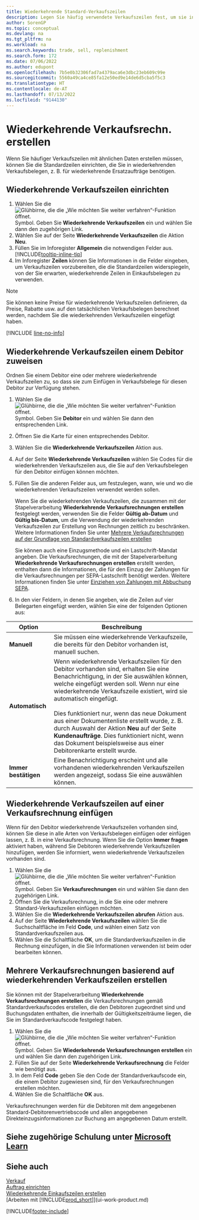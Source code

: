 ```yaml
---
title: Wiederkehrende Standard-Verkaufszeilen
description: Legen Sie häufig verwendete Verkaufszeilen fest, um sie in Verkaufsbelege einzufügen und die Zeilen schnell mit Standardinformationen zu füllen.
author: SorenGP
ms.topic: conceptual
ms.devlang: na
ms.tgt_pltfrm: na
ms.workload: na
ms.search.keywords: trade, sell, replenishment
ms.search.form: 172
ms.date: 07/06/2022
ms.author: edupont
ms.openlocfilehash: 7b5e0b32306fad7a4379aca6e3dbc23eb609c99e
ms.sourcegitcommit: 5560a49ca4ce85fa12e50ed9e14de6d5cba5f5c3
ms.translationtype: HT
ms.contentlocale: de-AT
ms.lasthandoff: 07/13/2022
ms.locfileid: "9144130"
---
```

# <a name="create-recurring-sales"></a>Wiederkehrende Verkaufsrechn. erstellen

Wenn Sie häufiger Verkaufszeilen mit ähnlichen Daten erstellen müssen, können Sie die Standardzeilen einrichten, die Sie in wiederkehrenden Verkaufsbelegen, z. B. für wiederkehrende Ersatzaufträge benötigen.  

## <a name="set-up-recurring-sales-lines"></a>Wiederkehrende Verkaufszeilen einrichten

1. Wählen Sie die ![Glühbirne, die die „Wie möchten Sie weiter verfahren“-Funktion öffnet.](media/ui-search/search_small.png "Wie möchten Sie weiter verfahren?") Symbol. Geben Sie **Wiederkehrende Verkaufszeilen** ein und wählen Sie dann den zugehörigen Link.  
2. Wählen Sie auf der Seite **Wiederkehrende Verkaufszeilen** die Aktion **Neu**.  
3. Füllen Sie im Inforegister **Allgemein** die notwendigen Felder aus. [!INCLUDE[tooltip-inline-tip](includes/tooltip-inline-tip_md.md)]  
4. Im Inforegister **Zeilen** können Sie Informationen in die Felder eingeben, um Verkaufszeilen vorzubereiten, die die Standardzeilen widerspiegeln, von der Sie erwarten, wiederkehrende Zeilen in Einkaufsbelegen zu verwenden.  

> [!NOTE]
> Sie können keine Preise für wiederkehrende Verkaufszeilen definieren, da Preise, Rabatte usw. auf den tatsächlichen Verkaufsbelegen berechnet werden, nachdem Sie die wiederkehrenden Verkaufszeilen eingefügt haben.

[!INCLUDE [line-no-info](includes/line-no-info.md)]

## <a name="assign-recurring-sales-lines-to-a-customer"></a>Wiederkehrende Verkaufszeilen einem Debitor zuweisen

Ordnen Sie einem Debitor eine oder mehrere wiederkehrende Verkaufszeilen zu, so dass sie zum Einfügen in Verkaufsbelege für diesen Debitor zur Verfügung stehen.

1. Wählen Sie die ![Glühbirne, die die „Wie möchten Sie weiter verfahren“-Funktion öffnet.](media/ui-search/search_small.png "Wie möchten Sie weiter verfahren?") Symbol. Geben Sie **Debitor** ein und wählen Sie dann den entsprechenden Link.
2. Öffnen Sie die Karte für einen entsprechendes Debitor.
3. Wählen Sie die **Wiederkehrende Verkaufszeilen** Aktion aus.
4. Auf der Seite **Wiederkehrende Verkaufszeilen** wählen Sie Codes für die wiederkehrenden Verkaufszeilen aus, die Sie auf den Verkaufsbelegen für den Debitor einfügen können möchten.
5. Füllen Sie die anderen Felder aus, um festzulegen, wann, wie und wo die wiederkehrenden Verkaufszeilen verwendet werden sollen.  

    Wenn Sie die wiederkehrenden Verkaufszeilen, die zusammen mit der Stapelverarbeitung **Wiederkehrende Verkaufsrechnungen erstellen** festgelegt werden, verwenden Sie die Felder **Gültig ab-Datum** und **Gültig bis-Datum**, um die Verwendung der wiederkehrenden Verkaufszeilen zur Erstellung von Rechnungen zeitlich zu beschränken. Weitere Informationen finden Sie unter [Mehrere Verkaufsrechnungen auf der Grundlage von Standardverkaufszeilen erstellen](sales-how-work-standard-lines.md#create-multiple-sales-invoices-based-on-recurring-sales-lines)

    Sie können auch eine Einzugsmethode und ein Lastschrift-Mandat angeben. Die Verkaufsrechnungen, die mit der Stapelverarbeitung **Wiederkehrende Verkaufsrechnungen erstellen** erstellt werden, enthalten dann die Informationen, die für den Einzug der Zahlungen für die Verkaufsrechnungen per SEPA-Lastschrift benötigt werden. Weitere Informationen finden Sie unter [Einziehen von Zahlungen mit Abbuchung SEPA](finance-collect-payments-with-sepa-direct-debit.md).

6. In den vier Feldern, in denen Sie angeben, wie die Zeilen auf vier Belegarten eingefügt werden, wählen Sie eine der folgenden Optionen aus:

|Option|Beschreibung|
|------|-----------|
|**Manuell**|Sie müssen eine wiederkehrende Verkaufszeile, die bereits für den Debitor vorhanden ist, manuell suchen.|
|**Automatisch**|Wenn wiederkehrende Verkaufszeilen für den Debitor vorhanden sind, erhalten Sie eine Benachrichtigung, in der Sie auswählen können, welche eingefügt werden soll. Wenn nur eine wiederkehrende Verkaufszeile existiert, wird sie automatisch eingefügt.<br /><br />Dies funktioniert nur, wenn das neue Dokument aus einer Dokumentenliste erstellt wurde, z. B. durch Auswahl der Aktion **Neu** auf der Seite **Kundenaufträge**. Dies funktioniert nicht, wenn das Dokument beispielsweise aus einer Debitorenkarte erstellt wurde.|
|**Immer bestätigen**|Eine Benachrichtigung erscheint und alle vorhandenen wiederkehrenden Verkaufszeilen werden angezeigt, sodass Sie eine auswählen können.

## <a name="insert-recurring-sales-lines-on-a-sales-invoice"></a>Wiederkehrende Verkaufszeilen auf einer Verkaufsrechnung einfügen

Wenn für den Debitor wiederkehrende Verkaufszeilen vorhanden sind, können Sie diese in alle Arten von Verkaufsbelegen einfügen oder einfügen lassen, z. B. in eine Verkaufsrechnung. Wenn Sie die Option **Immer fragen** aktiviert haben, während Sie Debitoren wiederkehrende Verkaufszeilen hinzufügen, werden Sie informiert, wenn wiederkehrende Verkaufszeilen vorhanden sind.

1. Wählen Sie die ![Glühbirne, die die „Wie möchten Sie weiter verfahren“-Funktion öffnet.](media/ui-search/search_small.png "Tell me-Funktion") Symbol. Geben Sie **Verkaufsrechnungen** ein und wählen Sie dann den zugehörigen Link.
2. Öffnen Sie die Verkaufsrechnung, in die Sie eine oder mehrere Standard-Verkaufszeilen einfügen möchten.
3. Wählen Sie die **Wiederkehrende Verkaufszeilen abrufen** Aktion aus.
4. Auf der Seite **Wiederkehrende Verkaufszeilen** wählen Sie die Suchschaltfläche im Feld **Code**, und wählen einen Satz von Standardverkaufszeilen aus.
5. Wählen Sie die Schaltfläche **OK**, um die Standardverkaufszeilen in die Rechnung einzufügen, in die Sie Informationen verwenden ist beim oder bearbeiten können.

## <a name="create-multiple-sales-invoices-based-on-recurring-sales-lines"></a>Mehrere Verkaufsrechnungen basierend auf wiederkehrenden Verkaufszeilen erstellen

Sie können mit der Stapelverarbeitung **Wiederkehrende Verkaufsrechnungen erstellen** die Verkaufsrechnungen gemäß Standardverkaufscodes erstellen, die den Debitoren zugeordnet sind und Buchungsdaten enthalten, die innerhalb der Gültigkeitszeiträume liegen, die Sie im Standardverkaufscode festgelegt haben.

1. Wählen Sie die ![Glühbirne, die die „Wie möchten Sie weiter verfahren“-Funktion öffnet.](media/ui-search/search_small.png "Tell Me-Funktion") Symbol. Geben Sie **Wiederkehrende Verkaufsrechnungen erstellen** ein und wählen Sie dann den zugehörigen Link.
2. Füllen Sie auf der Seite **Wiederkehrende Verkaufsrechnung** die Felder wie benötigt aus.
3. In dem Feld **Code** geben Sie den Code der Standardverkaufscode ein, die einem Debitor zugewiesen sind, für den Verkaufsrechnungen erstellen möchten.
4. Wählen Sie die Schaltfläche **OK** aus.

Verkaufsrechnungen werden für die Debitoren mit dem angegebenen Standard-Debitorenvertriebscode und allen angegebenen Direkteinzugsinformationen zur Buchung am angegebenen Datum erstellt.

## <a name="see-related-training-at-microsoft-learn"></a>Siehe zugehörige Schulung unter [Microsoft Learn](/learn/modules/create-sales-documents-dynamics-365-business-central/)

## <a name="see-also"></a>Siehe auch 

[Verkauf](sales-manage-sales.md)  
[Auftrag einrichten](sales-setup-sales.md)  
[Wiederkehrende Einkaufszeilen erstellen](purchasing-how-work-recurring-purchase-lines.md)  
[Arbeiten mit [!INCLUDE[prod_short](includes/prod_short.md)]](ui-work-product.md)  

[!INCLUDE[footer-include](includes/footer-banner.md)]
